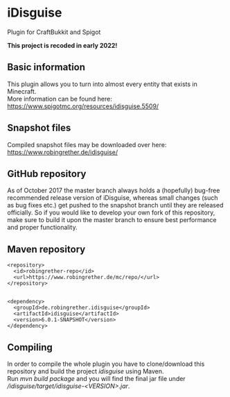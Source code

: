# iDisguise
Plugin for CraftBukkit and Spigot

**This project is recoded in early 2022!**

## Basic information
This plugin allows you to turn into almost every entity that exists in Minecraft.  
More information can be found here: https://www.spigotmc.org/resources/idisguise.5509/

## Snapshot files
Compiled snapshot files may be downloaded over here: https://www.robingrether.de/idisguise/

## GitHub repository
As of October 2017 the master branch always holds a (hopefully) bug-free recommended release version of iDisguise, whereas small changes (such as bug fixes etc.) get pushed to the snapshot branch until they are released officially.
So if you would like to develop your own fork of this repository, make sure to build it upon the master branch to ensure best performance and proper functionality.

## Maven repository
````
<repository>
  <id>robingrether-repo</id>
  <url>https://www.robingrether.de/mc/repo/</url>
</repository>


<dependency>
  <groupId>de.robingrether.idisguise</groupId>
  <artifactId>idisguise</artifactId>
  <version>6.0.1-SNAPSHOT</version>
</dependency>
````

## Compiling
In order to compile the whole plugin you have to clone/download this repository and build the project _idisguise_ using Maven.  
Run _mvn build package_ and you will find the final jar file under _/idisguise/target/idisguise-&lt;VERSION&gt;.jar_.
